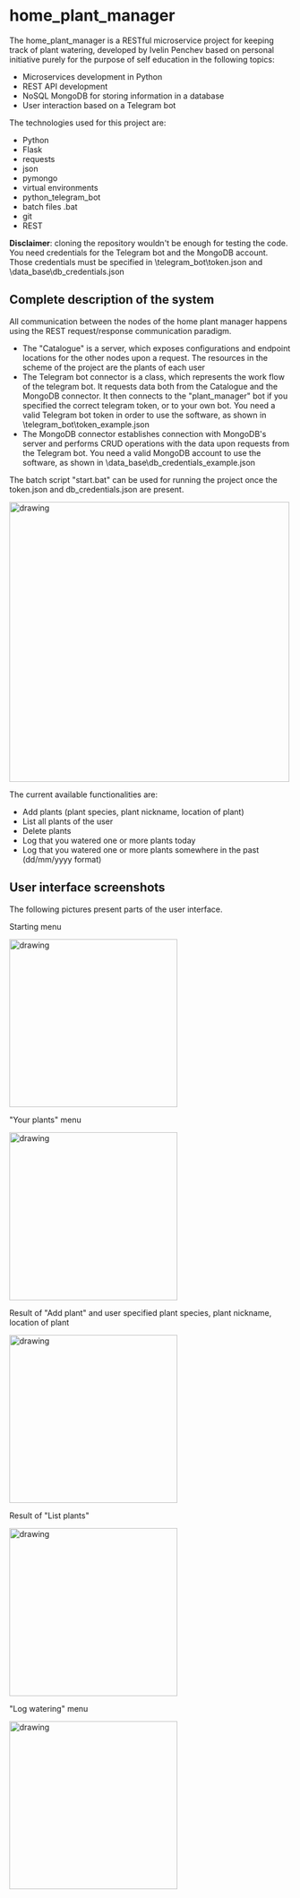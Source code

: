 # home_plant_manager
 The home_plant_manager is a RESTful microservice project for keeping track of plant watering, developed by Ivelin Penchev based on personal initiative purely for the purpose of self education in the following topics:
 
 - Microservices development in Python
 - REST API development
 - NoSQL MongoDB for storing information in a database
 - User interaction based on a Telegram bot

The technologies used for this project are:

 - Python
 - Flask 
 - requests
 - json
 - pymongo
 - virtual environments
 - python_telegram_bot
 - batch files .bat
 - git
 - REST

**Disclaimer**: cloning the repository wouldn't be enough for testing the code. You need credentials for the Telegram bot and the MongoDB account. Those credentials must be specified in \telegram_bot\token.json and \data_base\db_credentials.json
 

## Complete description of the system

All communication between the nodes of the home plant manager happens using the REST request/response communication paradigm. 

- The "Catalogue" is a server, which exposes configurations and endpoint locations for the other nodes upon a request. The resources in the scheme of the project are the plants of each user
- The Telegram bot connector is a class, which represents the work flow of the telegram bot. It requests data both from the Catalogue and the MongoDB connector. It then connects to the "plant_manager" bot if you specified the correct telegram token, or to your own bot. You need a valid Telegram bot token in order to use the software, as shown in \telegram_bot\token_example.json
- The MongoDB connector establishes connection with MongoDB's server and performs CRUD operations with the data upon requests from the Telegram bot. You need a valid MongoDB account to use the software, as shown in \data_base\db_credentials_example.json

The batch script "start.bat" can be used for running the project once the token.json and db_credentials.json are present.

<img src="./pics/system-description.png" alt="drawing" width="500"/>

The current available functionalities are: 

- Add plants (plant species, plant nickname, location of plant)
- List all plants of the user
- Delete plants
- Log that you watered one or more plants today
- Log that you watered one or more plants somewhere in the past (dd/mm/yyyy format)

## User interface screenshots

The following pictures present parts of the user interface.

Starting menu

<img src="./pics/telegram_1.jpeg" alt="drawing" width="300"/>

"Your plants" menu

<img src="./pics/telegram_2.jpeg" alt="drawing" width="300"/>

Result of "Add plant" and user specified plant species, plant nickname, location of plant

<img src="./pics/telegram_5.jpg" alt="drawing" width="300"/>

Result of "List plants"

<img src="./pics/telegram_3.jpg" alt="drawing" width="300"/>

"Log watering" menu

<img src="./pics/telegram_4.jpeg" alt="drawing" width="300"/>




 







